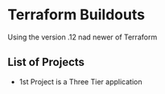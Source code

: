 # Terraform Buildouts
Using the version .12 nad newer of Terraform

## List of Projects
* 1st Project is a Three Tier application
